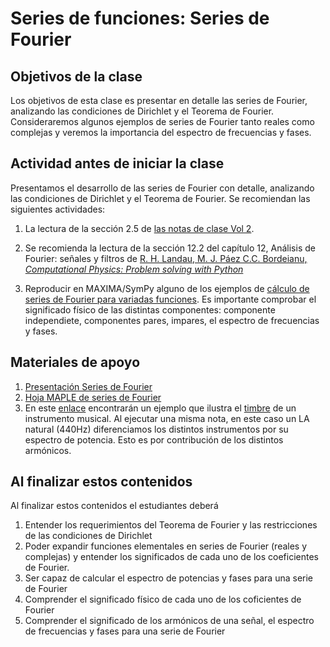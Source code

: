 # Series de funciones: Series de Fourier

## Objetivos de la clase
Los objetivos de esta clase es presentar en detalle las series de Fourier, analizando las condiciones de Dirichlet y el Teorema de Fourier. Consideraremos algunos ejemplos de series de Fourier tanto reales como complejas y veremos la importancia del espectro de frecuencias y fases.

## Actividad antes de iniciar la clase
Presentamos el desarrollo de las series de Fourier con detalle, analizando las condiciones de Dirichlet y el Teorema de Fourier. Se recomiendan las siguientes actividades:

1. La lectura de la sección 2.5 de [las notas de clase Vol 2](https://github.com/nunezluis/MisCursos/blob/main/MisMateriales/LibrosCapitulos/VolumenDOS.pdf).  

2. Se recomienda la lectura de la sección 12.2 del capítulo 12, Análisis de Fourier: señales y filtros de [R. H. Landau, M. J. Páez C.C. Bordeianu, *Computational Physics: Problem solving with Python*](https://github.com/nunezluis/MisCursos/blob/main/MisMateriales/ReferenciaArticulos/LandauPaez.pdf)   

3. Reproducir en MAXIMA/SymPy alguno de los ejemplos de [cálculo de series de Fourier para variadas funciones](https://htmlpreview.github.io/?https://github.com/nunezluis/MisCursos/blob/main/MisMateriales/ProgramasScripts/SeriesFourier/FourierSeries.html). Es importante comprobar el significado físico de las distintas componentes: componente independiete, componentes pares, impares, el espectro de frecuencias y fases.


## Materiales de apoyo
1. [Presentación Series de Fourier](https://github.com/nunezluis/MisCursos/blob/main/MisMateriales/Presentaciones/M2_2_2FourierSeries.pdf)
2. [Hoja MAPLE de series de Fourier](https://htmlpreview.github.io/?https://github.com/nunezluis/MisCursos/blob/main/MisMateriales/ProgramasScripts/SeriesFourier/FourierSeries.html)
3. En este [enlace](https://www.projectrhea.org/rhea/index.php/Fourier_analysis_in_Music) encontrarán un ejemplo que ilustra el [timbre](https://en.wikipedia.org/wiki/Timbre) de un instrumento musical. Al ejecutar una misma nota, en este caso un LA natural (440Hz) diferenciamos los distintos instrumentos por su espectro de potencia. Esto es por contribución de los distintos armónicos.


## Al finalizar estos contenidos
 Al finalizar estos contenidos el estudiantes deberá
 1. Entender los requerimientos del Teorema de Fourier y las restricciones de las condiciones de Dirichlet
 2. Poder expandir funciones elementales en series de Fourier (reales y complejas) y entender los significados de cada uno de los coeficientes de Fourier.
 3. Ser capaz de calcular el espectro de potencias y fases para una serie de Fourier
 4. Comprender el significado físico de cada uno de los coficientes de Fourier
 5. Comprender el significado de los armónicos de una señal, el espectro de frecuencias y fases para una serie de Fourier
